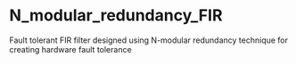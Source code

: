 # N_modular_redundancy_FIR
Fault tolerant FIR filter designed using N-modular redundancy technique for creating hardware fault tolerance
